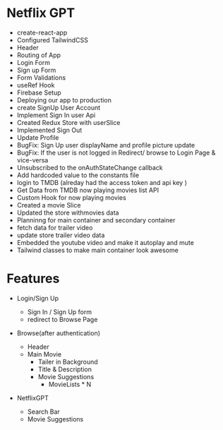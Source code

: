 # Netflix GPT

- create-react-app
- Configured TailwindCSS
- Header
- Routing of App
- Login Form
- Sign up Form
- Form Validations
- useRef Hook
- Firebase Setup
- Deploying our app to production
- create SignUp User Account
- Implement Sign In user Api
- Created Redux Store with userSlice
- Implemented Sign Out
- Update Profile
- BugFix: Sign Up user displayName and profile picture update
- BugFix: If the user is not logged in Redirect/ browse to Login Page & vice-versa
- Unsubscribed to the onAuthStateChange callback
- Add hardcoded value to the constants file
- login to TMDB (alreday had the access token and api key )
- Get Data from TMDB now playing movies list API
- Custom Hook for now playing movies
- Created a movie Slice
- Updated the store withmovies data
- Planninng for main container and secondary container
- fetch data for trailer video
- update store trailer video data
- Embedded the youtube video and make it autoplay and mute
- Tailwind classes to make main container look awesome

# Features

- Login/Sign Up
  - Sign In / Sign Up form
  - redirect to Browse Page
- Browse(after authentication)

  - Header
  - Main Movie
    - Tailer in Background
    - Title & Description
    - Movie Suggestions
      - MovieLists \* N

- NetflixGPT
  - Search Bar
  - Movie Suggestions
